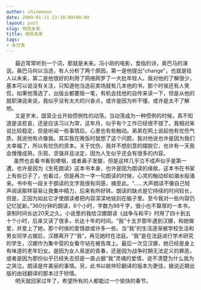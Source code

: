 ```yaml
---
author: shinemoon
date: 2009-01-21 23:18:00+00:00
layout: post
slug: 相信未来
title: 相信未来
tags:
- 未分类
---
```


      最近常常听到一个词，那就是未来。冯小刚的电影，食指的诗，奥巴马的演说。奥巴马何以当选，有人分析了两个原因，第一是他提出"change"，也就是给人以未来，第二是他很好的利用了网络网罗了一大批年轻人。我对他的了解很少，基本可以说没有关注，只知道他当选前卖场就有几本他的书，那个时侯还有人笑侃，如果他落选了，出版业都要赔一笔，有机会找他的自传来读一下，但是从他的就职演说来说，我似乎没有太大的兴奋点，或许是因为听不懂，或许是太不了解他。  
      又是岁末，国营企业开始惯例性的动荡，当动荡成为一种惯例的时候，真不知道是该悲哀，还是应该习以为常，这年月，似乎有个工作已经很不错了。我相对来说比较稳定，但是听闻一些事情后，心里也有些触动。弟弟在网上说起他有忧伤气质，我说他有点像我。其实我在晚饭时就想了这个问题，我对他说也许是因为我们太幸福了，所以有忧伤的资本。关于忧伤，我并不想刻意的摆脱它，也许有一天我会慢慢成熟，乐观、坚强并且淡定，因为人生似乎还会有很多的内容。  
     虽然也会看书看到哽咽，或者鼻子发酸，但是这样几乎泣不成声似乎是第一遭。也许是因为《生死朗读》这本书本身，也许是因为朗读的缘故。这本书在书架上有些日子了，也看过，但是再次一字一句朗读的时候，心灵的触动却如潮水般涌来。书中有一段关于朗读的文字我很有同感，摘至此。“……大声朗读不像自己轻声阅读那样容易让我集中精力，后来有所好转。朗读的缺点是它持续的时间较长，但是，正因为如此它才使朗读者把内容深深地铭刻在脑子里。至今我对一些内容仍记忆犹新。”360分钟的朗读，6个小时，字数为98千字，很小也不算厚的一本书，录制时间长达20天之久。小说里的我给汉娜朗读《战争与和平》时用了四十到五十个小时，后来又读了很多，长达十年的时间。“我”十五岁那年遇到汉娜，和她做爱，并爱上了她，那个时侯的爱情欲或许多一些。当“我”的生活逐渐被学校生活和男女同学占据后，汉娜离开了“我”，再见她时在法庭。“我”是在法庭进行学术研究的学生，汉娜作为集中营的女看守站在被告席上。最后一次见汉娜，她已经是身上有味道的老年妇女。是因为女人易逝的青春，还是因为战争时期无法定义的罪恶，或者是因为那份似乎已经失去但是一直占据“我”灵魂的爱情，说不清楚为什么我为之哭泣。朗读是件美丽的事情。另，此书以姚仲珍翻译的版本为更佳，据说近期出版的由钱翻译的那本过于矫情。  
      明天就回家过年了，希望所有的人都能过一个愉快的春节。  

